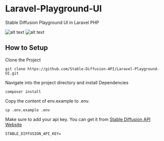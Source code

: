 # Laravel-Playground-UI
Stable Diffusion Playground UI in Laravel PHP

![alt text](https://stablediffusionapi.com//storage/generations/playground.jpeg)
![alt text](https://stablediffusionapi.com//storage/generations/playground1.jpeg)


## How to Setup 

Clone the Project
```
git clone https://github.com/Stable-Diffusion-API/Laravel-Playground-UI.git
```

Navigate into the project directory and install Dependencies 
```
composer install
```

Copy the content of env.example to .env.

```
cp .env.example .env
```

Make sure to add your api key. You can get it from [Stable Diffusion API Website](https://stablediffusionapi.com/)
```
STABLE_DIFFUSION_API_KEY=
```






